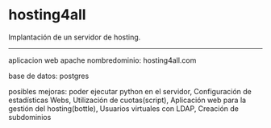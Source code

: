 # hosting4all
Implantación de un servidor de hosting.

------------------------------------------------------
aplicacion web apache
nombredominio: hosting4all.com

base de datos: postgres


posibles mejoras:
poder ejecutar python en el servidor, 
Configuración de estadísticas Webs, 
Utilización de cuotas(script), 
Aplicación web para la gestión del hosting(bottle),
Usuarios virtuales con LDAP, 
Creación de subdominios
